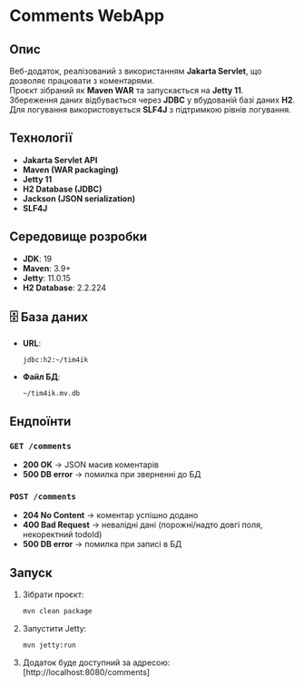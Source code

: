 # Comments WebApp

## Опис
Веб-додаток, реалізований з використанням **Jakarta Servlet**, що дозволяє працювати з коментарями.  
Проєкт зібраний як **Maven WAR** та запускається на **Jetty 11**.  
Збереження даних відбувається через **JDBC** у вбудованій базі даних **H2**.  
Для логування використовується **SLF4J** з підтримкою рівнів логування.

## Технології
- **Jakarta Servlet API**
- **Maven (WAR packaging)**
- **Jetty 11**
- **H2 Database (JDBC)**
- **Jackson (JSON serialization)**
- **SLF4J**

## Середовище розробки
- **JDK**: 19  
- **Maven**: 3.9+  
- **Jetty**: 11.0.15  
- **H2 Database**: 2.2.224

## 🗄️ База даних
- **URL**:  
  ```
  jdbc:h2:~/tim4ik
  ```
- **Файл БД**:  
  ```
  ~/tim4ik.mv.db
  ```
## Ендпоїнти

### `GET /comments`
- **200 OK** → JSON масив коментарів  
- **500 DB error** → помилка при зверненні до БД  

### `POST /comments`
- **204 No Content** → коментар успішно додано  
- **400 Bad Request** → невалідні дані (порожні/надто довгі поля, некоректний todoId)  
- **500 DB error** → помилка при записі в БД  

## Запуск
1. Зібрати проєкт:
   ```bash
   mvn clean package
   ```
2. Запустити Jetty:
   ```bash
   mvn jetty:run
   ```
3. Додаток буде доступний за адресою:  
   [http://localhost:8080/comments]
